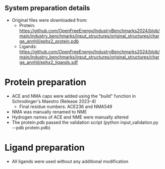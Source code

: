 ## System preparation details

* Original files were downloaded from:
	- Protein: https://github.com/OpenFreeEnergy/IndustryBenchmarks2024/blob/main/industry_benchmarks/input_structures/original_structures/charge_annhil/ephx2_protein.pdb
	- Ligands: https://github.com/OpenFreeEnergy/IndustryBenchmarks2024/blob/main/industry_benchmarks/input_structures/original_structures/charge_annhil/ephx2_ligands.sdf

# Protein preparation
* ACE and NMA caps were added using the "build" function in Schrodinger's Maestro (Release 2023-4)
	- Final residue numbers: ACE236 and NMA549
* NMA was manually renamed to NME
* Hydrogen names of ACE and NME were manually altered 
* The protein.pdb passed the validation script (python input_validation.py --pdb protein.pdb)

# Ligand preparation
* All ligands were used without any additional modification
